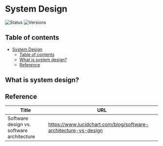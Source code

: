 # System Design

![Status](https://badgen.net/badge/status/in%20progress/orange) ![Versions](https://badgen.net/badge/version/v0.0.1/cyan)

## Table of contents

- [System Design](#system-design)
  - [Table of contents](#table-of-contents)
  - [What is system design?](#what-is-system-design)
  - [Reference](#reference)

## What is system design?

## Reference

Title | URL
--- | ---
Software design vs. software architecture | <https://www.lucidchart.com/blog/software-architecture-vs-design>
